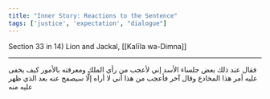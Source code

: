 ```yaml
---
title: "Inner Story: Reactions to the Sentence"
tags: ['justice', 'expectation', "dialogue"]
---
```


 Section 33 in 14) Lion and Jackal, [[Kalīla wa-Dimna]]

---
فقال عند ذلك بعض جلساء الأسد إني لأعجب من رأي الملك ومعرفته بالأمور كيف يخفى عليه أمر هذا المخادع وقال آخر فأعجب من هذا أني لا أراه إلَّا سيصفح عنه بعد الذي ظهر عليه منه
